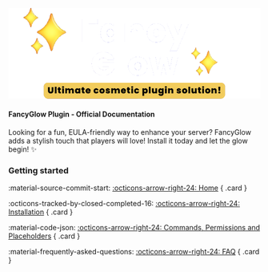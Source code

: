 ![FancyGlow](assets/banner.png "FancyGlow")

#### FancyGlow Plugin - Official Documentation

Looking for a fun, EULA-friendly way to enhance your server? FancyGlow adds a stylish touch that players will love! Install it today and let the glow begin! ✨

### Getting started

<div class="grid" markdown>

:material-source-commit-start: [:octicons-arrow-right-24: Home](index.md)
{ .card }

:octicons-tracked-by-closed-completed-16: [:octicons-arrow-right-24: Installation](installation.md)
{ .card }

:material-code-json: [:octicons-arrow-right-24: Commands, Permissions and Placeholders](utility.md)
{ .card }

:material-frequently-asked-questions: [:octicons-arrow-right-24: FAQ](faq.md)
{ .card }